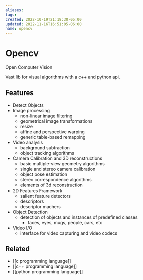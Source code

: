```yaml
---
aliases: 
tags: 
created: 2022-10-19T21:18:30-05:00
updated: 2022-11-16T16:51:05-06:00
name: opencv
---
```

# Opencv

Open Computer Vision

Vast lib for visual algorithms with a c++ and python api.

## Features
- Detect Objects
- Image processing
	- non-linear image filtering
	- geometrical image transformations
	- resize
	- affine and perspective warping
	- generic table-based remapping
- Video analysis
	- background subtraction
	- object tracking algorithms
- Camera Calibration and 3D reconstructions
	- basic multiple-view geometry algorithms
	- single and stereo camera calibration
	- object pose estimation
	- stereo correspondence algorithms
	- elements of 3d reconstruction
- 2D Features Framework
	- salient feature detectors
	- descriptors
	- descriptor machers
- Object Detection
	- detection of objects and instances of predefined classes
		- faces, eyes, mugs, people, cars, etc
- Video I/O
	- interface for video capturing and video codecs

## Related
- [[c programming language]]
- [[c++ programming language]]
- [[python programming language]]